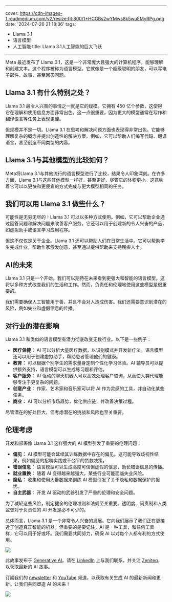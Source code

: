 
---
cover: https://cdn-images-1.readmedium.com/v2/resize:fit:800/1*HCGBs2wYMws8k5wuEMyRPg.png
date: '2024-07-26 21:18:36'
tags:
  - Llama 3.1
  - 语言模型
  - 人工智能
title: Llama 3.1人工智能的巨大飞跃

---


Meta 最近发布了 Llama 3.1，这是一个非常庞大且强大的计算机程序，能够理解和创建文本。这个程序被称为语言模型。它就像是一个超级聪明的朋友，可以写电子邮件、故事，甚至回答问题。



## Llama 3.1 有什么特别之处？

Llama 3.1 最令人兴奋的事情之一就是它的规模。它拥有 450 亿个参数，这使得它在理解和使用信息方面非常出色。这一点很重要，因为更大的模型通常在写作和翻译语言等任务上表现更佳。

但规模并不是一切。Llama 3.1 在思考和解决问题方面也表现得非常出色。它能够理解复杂的概念并提出创造性的解决方案。例如，它可以帮助人们编写代码、翻译语言，甚至创造不同类型的内容。

## Llama 3.1与其他模型的比较如何？

Meta将Llama 3.1与其他流行的语言模型进行了比较，结果令人印象深刻。在许多方面，Llama 3.1与这些其他模型一样好，甚至更好，尽管它的体积更小。这意味着它可以以更快和更便宜的方式完成与更大模型相同的任务。

## 我们可以用 Llama 3.1 做些什么？

可能性是无穷无尽的！Llama 3.1 可以以多种方式使用。例如，它可以帮助企业通过回答问题和解决问题来改善客户服务。它还可以用于创建新的令人兴奋的产品，如虚拟助手或语言学习应用程序。

但这不仅仅是关于企业。Llama 3.1 还可以帮助人们在日常生活中。它可以帮助学生完成作业，帮助作家激发创意，甚至通过提供帮助来支持残疾人士。

## AI的未来

Llama 3.1 只是一个开始。我们可以期待在未来看到更强大和智能的语言模型。这将以多种方式改变我们的生活和工作。然而，负责任和伦理地使用这些模型是很重要的。

我们需要确保人工智能用于善，并且不会对人造成伤害。我们还需要意识到潜在的风险，例如失业和虚假信息的传播。

## 对行业的潜在影响

Llama 3.1 和类似的语言模型有潜力彻底改变无数行业。以下是一些例子：

* **医疗保健：** AI 可以分析大量医疗数据，以识别模式并开发新疗法。语言模型还可以用于创建虚拟助手，帮助患者管理他们的健康。
* **教育：** 可以根据个别学生的需求量身定制个性化学习体验。AI 辅导员可以提供额外支持，语言模型可以生成练习题和评估。
* **客户服务：** AI 驱动的聊天机器人可以高效处理客户咨询，从而使人类代理能够专注于更复杂的问题。
* **创意产业：** 作家、艺术家和音乐家可以将 AI 作为灵感的工具，并自动化某些任务。
* **商业：** AI 可以分析市场趋势，优化供应链，并改善决策过程。

尽管潜在的好处巨大，但考虑潜在的挑战和风险也至关重要。

## 伦理考虑

开发和部署像 Llama 3.1 这样强大的 AI 模型引发了重要的伦理问题：

* **偏见：** AI 模型可能会延续其训练数据中存在的偏见。这可能导致歧视性结果，例如偏见的招聘实践或不公平的贷款决策。
* **错误信息：** 语言模型可以生成高度可信但虚假的信息，助长错误信息的传播。
* **就业置换：** 随着 AI 变得越来越强大，某些行业可能面临失业风险。
* **隐私：** 收集和使用大量数据来训练 AI 模型引发了关于隐私和数据保护的担忧。
* **自主武器：** 开发 AI 驱动的武器引发了严重的伦理和安全问题。

为了减轻这些风险，制定健全的伦理准则和法规至关重要。透明度、问责制和人类监督对于负责任的 AI 开发是必不可少的。

总体而言，Llama 3.1 是一个非常令人兴奋的发展。它向我们展示了我们正在更接近于创造真正智能的机器。但重要的是要记住，AI 是一种工具，和任何工具一样，它可以用于好或坏。我们需要共同努力，确保 AI 以对每个人都有利的方式使用。

![](https://cdn-images-1.readmedium.com/v2/resize:fit:800/0*oIBMzXihUuL_ywPy.png)

此故事发布于 [Generative AI](https://generativeai.pub/)。请在 [LinkedIn](https://www.linkedin.com/company/generative-ai-publication) 上与我们联系，并关注 [Zeniteq](https://www.zeniteq.com/)，以获取最新的 AI 故事。

订阅我们的 [newsletter](https://www.generativeaipub.com/) 和 [YouTube](https://www.youtube.com/@generativeaipub) 频道，以获取有关生成 AI 的最新新闻和更新。让我们共同塑造 AI 的未来！

![](https://cdn-images-1.readmedium.com/v2/resize:fit:800/0*Jj70dZRJwrC78QH6.png)
